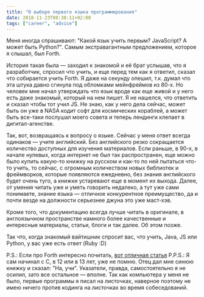 ```yaml
---
title: "О выборе первого языка программирования"
date: 2018-11-23T08:38:11+02:00
tags: ["career", "advice"]
---
```


Меня иногда спрашивают: "Какой язык учить первым? JavaScript? А может быть Python?". Самым экстравагантным предложением, которое я слышал, был Forth. 

История такая была — заходил к знакомой и её брат услышав, что я разработчик, спросил что учить, и еще перед тем как я ответил, сказал что собирается учить Forth. Я даже на секунду опешил, т.к. думал что эта штука давно сгинула под обломками мейнфреймов из 80-х. Но человек мне начал утверждать что язык вроде как еще живой и у него есть даже знакомый, который на нем пишет. Я не нашелся, что ответить и сказал чтобы тот учил JS. Не знаю, как у него дела сейчас, может быть он уже в NASA кодит софт для космических кораблей, а может быть все-таки послушал моего совета и теперь лендинги клепает в дигитал-агенстве.

Так, вот, возвращаясь к вопросу о языке. Сейчас у меня ответ всегда одинаков — учите английский. Без английского резко сокращается количество доступных для изучения материалов. Если раньше, в 90-х, в начале нулевых, когда интернет не был так распространен, еще можно было купить какую-то книжку на русском и как-то по ней пытаться что-то учить, то сейчас, с огромным количеством новых библиотек и фреймворков, которые появляются ежедневно, без знания английского будет очень туго, а книжки устаревают еще в момент их выхода. Далее, от умения читать уже и уметь говорить недалеко, а тут уже сами понимаете, знание языка — отличное конкурентное преимущество, да и почти везде на должности серьезнее джуна это уже маст-хэв. 

Кроме того, что документацию всегда лучше читать в оригинале, в англоязычном пространстве намного более качественные и интересные материалы, статьи, блоги и так далее. Об этом позже.

Так что, когда знакомый вайтишник спросит вас, что учить, Java, JS или Python, у вас уже есть ответ (Ruby :D)

P.S.: Если про Forth интересно почитать, [вот отличная статья](https://felixit.blog/2018/05/11/iazyk-forth/)
P.P.S.: Я сам начинал с C, в 12 или в 13 лет, уже не помню. Отец дал мне синюю книжку и сказал: "На, учи". Указатели, правда, самостоятельно я не осилил, зато все остальное — вполне. Так как компьютера у меня не было, первые программы я писал на листочках, наверное поэтому не имею ничего против кодинга на листочках во время собеседований.
